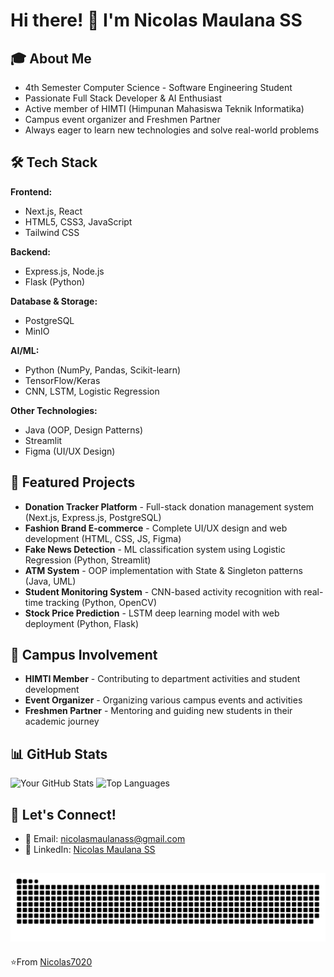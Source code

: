 # Hi there! 👋 I'm Nicolas Maulana SS

## 🎓 About Me
- 4th Semester Computer Science - Software Engineering Student
- Passionate Full Stack Developer & AI Enthusiast
- Active member of HIMTI (Himpunan Mahasiswa Teknik Informatika)
- Campus event organizer and Freshmen Partner
- Always eager to learn new technologies and solve real-world problems

## 🛠️ Tech Stack
**Frontend:**
- Next.js, React
- HTML5, CSS3, JavaScript
- Tailwind CSS

**Backend:**
- Express.js, Node.js
- Flask (Python)

**Database & Storage:**
- PostgreSQL
- MinIO

**AI/ML:**
- Python (NumPy, Pandas, Scikit-learn)
- TensorFlow/Keras
- CNN, LSTM, Logistic Regression

**Other Technologies:**
- Java (OOP, Design Patterns)
- Streamlit
- Figma (UI/UX Design)

## 🚀 Featured Projects

- **Donation Tracker Platform** - Full-stack donation management system (Next.js, Express.js, PostgreSQL)
- **Fashion Brand E-commerce** - Complete UI/UX design and web development (HTML, CSS, JS, Figma)
- **Fake News Detection** - ML classification system using Logistic Regression (Python, Streamlit)
- **ATM System** - OOP implementation with State & Singleton patterns (Java, UML)
- **Student Monitoring System** - CNN-based activity recognition with real-time tracking (Python, OpenCV)
- **Stock Price Prediction** - LSTM deep learning model with web deployment (Python, Flask)

## 🌟 Campus Involvement
- **HIMTI Member** - Contributing to department activities and student development
- **Event Organizer** - Organizing various campus events and activities
- **Freshmen Partner** - Mentoring and guiding new students in their academic journey

## 📊 GitHub Stats
![Your GitHub Stats](https://github-readme-stats.vercel.app/api?username=yourusername&show_icons=true&theme=radical)
![Top Languages](https://github-readme-stats.vercel.app/api/top-langs/?username=yourusername&layout=compact&theme=radical)

## 🤝 Let's Connect!
- 📧 Email: nicolasmaulanass@gmail.com
- 💼 LinkedIn: [Nicolas Maulana SS](www.linkedin.com/in/nicolas-maulana-ss-a76690285)

![Snake Game](https://raw.githubusercontent.com/platane/snk/output/github-contribution-grid-snake.svg)
---
⭐️From [Nicolas7020](https://github.com/Nicolas7020)
